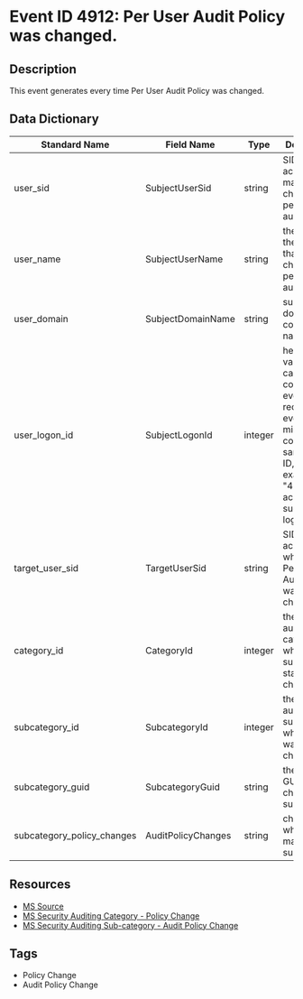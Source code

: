 # Event ID 4912: Per User Audit Policy was changed.

## Description
This event generates every time Per User Audit Policy was changed.

## Data Dictionary
|Standard Name|Field Name|Type|Description|Sample Value|
|---|---|---|---|---|
|user_sid|SubjectUserSid|string|SID of account that made a change to per-user audit policy.|S-1-5-21-3457937927-2839227994-823803824-1104|
|user_name|SubjectUserName|string|the name of the account that made a change to per-user audit policy.|dadmin|
|user_domain|SubjectDomainName|string|subject's domain or computer name.|CONTOSO|
|user_logon_id|SubjectLogonId|integer|hexadecimal value that can help you correlate this event with recent events that might contain the same Logon ID, for example, "4624: An account was successfully logged on."|0x11ae30|
|target_user_sid|TargetUserSid|string|SID of account for which the Per User Audit Policy was changed.|S-1-5-21-3457937927-2839227994-823803824-2104|
|category_id|CategoryId|integer|the name of auditing category which subcategory state was changed.|%%8276|
|subcategory_id|SubcategoryId|integer|the name of auditing subcategory which state was changed.|%%13312|
|subcategory_guid|SubcategoryGuid|string|the unique GUID of changed subcategory.|{0CCE922B-69AE-11D9-BED3-505054503030}|
|subcategory_policy_changes|AuditPolicyChanges|string|changes which were made for the subcategory.|%%8452|

## Resources
* [MS Source](https://github.com/MicrosoftDocs/windows-itpro-docs/blob/public/windows/security/threat-protection/auditing/event-4912.md)
* [MS Security Auditing Category - Policy Change](https://docs.microsoft.com/en-us/windows/security/threat-protection/auditing/advanced-security-audit-policy-settings#policy-change)
* [MS Security Auditing Sub-category - Audit Policy Change](https://github.com/MicrosoftDocs/windows-itpro-docs/tree/master/windows/security/threat-protection/auditing/audit-policy-change.md)

## Tags
* Policy Change
* Audit Policy Change